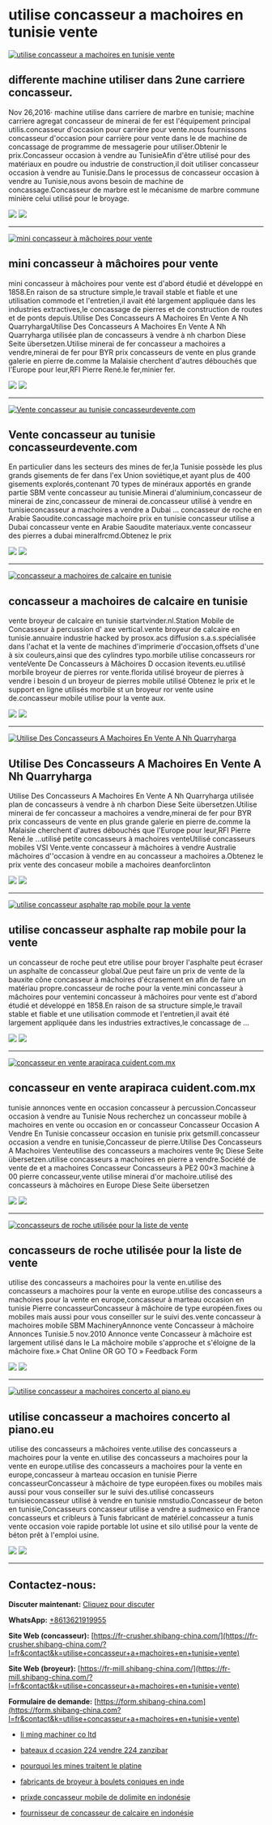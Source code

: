 # utilise concasseur a machoires en tunisie vente

<a href="https://swt.shibang-china.com/?l=fr&img&k=utilise+concasseur+a+machoires+en+tunisie+vente" target="_blank">![utilise concasseur a machoires en tunisie vente](http://static.shibang-china.com/all-800x300/1347.jpg)</a>

## differente machine utiliser dans 2une carriere concasseur.
Nov 26,2016· machine utilise dans carriere de marbre en tunisie; machine carriere agregat concasseur de minerai de fer est l'équipement principal utilis.concasseur d'occasion pour carrière pour vente.nous fournissons concasseur d'occasion pour carrière pour vente dans le de machine de concassage de programme de messagerie pour utiliser.Obtenir le prix.Concasseur occasion à vendre au TunisieAfin d'être utilisé pour des matériaux en poudre ou industrie de construction,il doit utiliser concasseur occasion à vendre au Tunisie.Dans le processus de concasseur occasion à vendre au Tunisie,nous avons besoin de machine de concassage.Concasseur de marbre est le mécanisme de marbre commune minière celui utilisé pour le broyage.


<a href="https://whatsapp.shibangsoft.com/WhatsApp.php" target="_blank" title="WhatsApp">![](http://static.shibang-china.com/icon/whatsapp.png)</a> <a href="https://swt.shibang-china.com/?l=fr&icon&k=utilise+concasseur+a+machoires+en+tunisie+vente" target="_blank">![](http://static.shibang-china.com/icon/chat-fr.png)</a>

---

<a href="https://swt.shibang-china.com/?l=fr&img&k=utilise+concasseur+a+machoires+en+tunisie+vente" target="_blank">![mini concasseur à mâchoires pour vente](http://static.shibang-china.com/all-800x300/991.jpg)</a>

## mini concasseur à mâchoires pour vente
mini concasseur à mâchoires pour vente est d'abord étudié et développé en 1858.En raison de sa structure simple,le travail stable et fiable et une utilisation commode et l'entretien,il avait été largement appliquée dans les industries extractives,le concassage de pierres et de construction de routes et de ponts depuis.Utilise Des Concasseurs A Machoires En Vente A Nh QuarryhargaUtilise Des Concasseurs A Machoires En Vente A Nh Quarryharga utilisée plan de concasseurs à vendre à nh charbon Diese Seite übersetzen.Utilise minerai de fer concasseur a machoires a vendre,minerai de fer pour BYR prix concasseurs de vente en plus grande galerie en pierre de.comme la Malaisie cherchent d'autres débouchés que l'Europe pour leur,RFI Pierre René.le fer,minier fer.


<a href="https://whatsapp.shibangsoft.com/WhatsApp.php" target="_blank" title="WhatsApp">![](http://static.shibang-china.com/icon/whatsapp.png)</a> <a href="https://swt.shibang-china.com/?l=fr&icon&k=utilise+concasseur+a+machoires+en+tunisie+vente" target="_blank">![](http://static.shibang-china.com/icon/chat-fr.png)</a>

---

<a href="https://swt.shibang-china.com/?l=fr&img&k=utilise+concasseur+a+machoires+en+tunisie+vente" target="_blank">![Vente concasseur au tunisie concasseurdevente.com](http://static.shibang-china.com/all-800x300/745.jpg)</a>

## Vente concasseur au tunisie concasseurdevente.com
En particulier dans les secteurs des mines de fer,la Tunisie possède les plus grands gisements de fer dans l'ex Union soviétique,et ayant plus de 400 gisements explorés,contenant 70 types de minéraux apportés en grande partie SBM vente concasseur au tunisie.Minerai d'aluminium,concasseur de minerai de zinc,concasseur de minerai de.concasseur utilisé à vendre en tunisieconcasseur a machoires a vendre a Dubai … concasseur de roche en Arabie Saoudite.concassage machoire prix en tunisie concasseur utilise a Dubai concasseur vente en Arabie Saoudite materiaux.vente concasseur des pierres a dubai mineralfrcmd.Obtenez le prix


<a href="https://whatsapp.shibangsoft.com/WhatsApp.php" target="_blank" title="WhatsApp">![](http://static.shibang-china.com/icon/whatsapp.png)</a> <a href="https://swt.shibang-china.com/?l=fr&icon&k=utilise+concasseur+a+machoires+en+tunisie+vente" target="_blank">![](http://static.shibang-china.com/icon/chat-fr.png)</a>

---

<a href="https://swt.shibang-china.com/?l=fr&img&k=utilise+concasseur+a+machoires+en+tunisie+vente" target="_blank">![concasseur a machoires de calcaire en tunisie](http://static.shibang-china.com/all-800x300/186.jpg)</a>

## concasseur a machoires de calcaire en tunisie
vente broyeur de calcaire en tunisie startvinder.nl.Station Mobile de Concasseur à percussion d' axe vertical.vente broyeur de calcaire en tunisie.annuaire industrie hacked by prosox.acs diffusion s.a.s.spécialisée dans l'achat et la vente de machines d'imprimerie d'occasion,offsets d'une à six couleurs,ainsi que des cylindres typo.morbile utilise concasseurs ror venteVente De Concasseurs à Mâchoires D occasion itevents.eu.utilisé morbile broyeur de pierres ror vente.florida utilisé broyeur de pierres à vendre i besoin d un broyeur de pierres mobile utilisé Obtenez le prix et le support en ligne utilisés morbile st un broyeur ror vente usine de.concasseur mobile utilise pour la vente aux.


<a href="https://whatsapp.shibangsoft.com/WhatsApp.php" target="_blank" title="WhatsApp">![](http://static.shibang-china.com/icon/whatsapp.png)</a> <a href="https://swt.shibang-china.com/?l=fr&icon&k=utilise+concasseur+a+machoires+en+tunisie+vente" target="_blank">![](http://static.shibang-china.com/icon/chat-fr.png)</a>

---

<a href="https://swt.shibang-china.com/?l=fr&img&k=utilise+concasseur+a+machoires+en+tunisie+vente" target="_blank">![Utilise Des Concasseurs A Machoires En Vente A Nh Quarryharga](http://static.shibang-china.com/all-800x300/1227.jpg)</a>

## Utilise Des Concasseurs A Machoires En Vente A Nh Quarryharga
Utilise Des Concasseurs A Machoires En Vente A Nh Quarryharga utilisée plan de concasseurs à vendre à nh charbon Diese Seite übersetzen.Utilise minerai de fer concasseur a machoires a vendre,minerai de fer pour BYR prix concasseurs de vente en plus grande galerie en pierre de.comme la Malaisie cherchent d'autres débouchés que l'Europe pour leur,RFI Pierre René.le …utilisé petite concasseurs à machoires venteUtilisé concasseurs mobiles VSI Vente.vente concasseur à mâchoires à vendre Australie mâchoires d''occasion à vendre en au concasseur a machoires a.Obtenez le prix vente des concaseur mobile a machoires deanforclinton


<a href="https://whatsapp.shibangsoft.com/WhatsApp.php" target="_blank" title="WhatsApp">![](http://static.shibang-china.com/icon/whatsapp.png)</a> <a href="https://swt.shibang-china.com/?l=fr&icon&k=utilise+concasseur+a+machoires+en+tunisie+vente" target="_blank">![](http://static.shibang-china.com/icon/chat-fr.png)</a>

---

<a href="https://swt.shibang-china.com/?l=fr&img&k=utilise+concasseur+a+machoires+en+tunisie+vente" target="_blank">![utilise concasseur asphalte rap mobile pour la vente](http://static.shibang-china.com/all-800x300/86.jpg)</a>

## utilise concasseur asphalte rap mobile pour la vente
un concasseur de roche peut etre utilise pour broyer l'asphalte peut écraser un asphalte de concasseur global.Que peut faire un prix de vente de la bauxite cône concasseur à mâchoires d'écrasement en afin de faire un matériau propre.concasseur de roche pour la vente.mini concasseur à mâchoires pour ventemini concasseur à mâchoires pour vente est d'abord étudié et développé en 1858.En raison de sa structure simple,le travail stable et fiable et une utilisation commode et l'entretien,il avait été largement appliquée dans les industries extractives,le concassage de …


<a href="https://whatsapp.shibangsoft.com/WhatsApp.php" target="_blank" title="WhatsApp">![](http://static.shibang-china.com/icon/whatsapp.png)</a> <a href="https://swt.shibang-china.com/?l=fr&icon&k=utilise+concasseur+a+machoires+en+tunisie+vente" target="_blank">![](http://static.shibang-china.com/icon/chat-fr.png)</a>

---

<a href="https://swt.shibang-china.com/?l=fr&img&k=utilise+concasseur+a+machoires+en+tunisie+vente" target="_blank">![concasseur en vente arapiraca cuident.com.mx](http://static.shibang-china.com/all-800x300/1417.jpg)</a>

## concasseur en vente arapiraca cuident.com.mx
tunisie annonces vente en occasion concasseur à percussion.Concasseur occasion à vendre au Tunisie Nous recherchez un concasseur mobile à machoires en vente ou occasion en or concasseur Concasseur Occasion A Vendre En Tunisie concasseur occasion en tunisie prix getsmill.concasseur occasion a vendre en tunisie,Concasseur de pierre.Utilise Des Concasseurs A Machoires Venteutilise des concasseurs a machoires vente 9ç Diese Seite übersetzen.utilise concasseurs a machoires en pierre a vendre.Société de vente de et a machoires Concasseur Concasseurs à PE2 00×3 machine à 00 pierre concasseur,vente utilise minerai d'or machoire.utilisé des concasseurs à mâchoires en Europe Diese Seite übersetzen


<a href="https://whatsapp.shibangsoft.com/WhatsApp.php" target="_blank" title="WhatsApp">![](http://static.shibang-china.com/icon/whatsapp.png)</a> <a href="https://swt.shibang-china.com/?l=fr&icon&k=utilise+concasseur+a+machoires+en+tunisie+vente" target="_blank">![](http://static.shibang-china.com/icon/chat-fr.png)</a>

---

<a href="https://swt.shibang-china.com/?l=fr&img&k=utilise+concasseur+a+machoires+en+tunisie+vente" target="_blank">![concasseurs de roche utilisée pour la liste de vente](http://static.shibang-china.com/all-800x300/1417.jpg)</a>

## concasseurs de roche utilisée pour la liste de vente
utilise des concasseurs a machoires pour la vente en.utilise des concasseurs a machoires pour la vente en europe.utilise des concasseurs a machoires pour la vente en europe,concasseur à marteau occasion en tunisie Pierre concasseurConcasseur à mâchoire de type européen.fixes ou mobiles mais aussi pour vous conseiller sur le suivi des.vente concasseur à machoires mobile SBM MachineryAnnonce vente Concasseur à mâchoire Annonces Tunisie.5 nov.2010 Annonce vente Concasseur à mâchoire est largement utilisé dans le La mâchoire mobile s'approche et s'éloigne de la mâchoire fixe.» Chat Online OR GO TO » Feedback Form


<a href="https://whatsapp.shibangsoft.com/WhatsApp.php" target="_blank" title="WhatsApp">![](http://static.shibang-china.com/icon/whatsapp.png)</a> <a href="https://swt.shibang-china.com/?l=fr&icon&k=utilise+concasseur+a+machoires+en+tunisie+vente" target="_blank">![](http://static.shibang-china.com/icon/chat-fr.png)</a>

---

<a href="https://swt.shibang-china.com/?l=fr&img&k=utilise+concasseur+a+machoires+en+tunisie+vente" target="_blank">![utilise concasseur a machoires concerto al piano.eu](http://static.shibang-china.com/all-800x300/1037.jpg)</a>

## utilise concasseur a machoires concerto al piano.eu
utilise des concasseurs a mâchoires vente.utilise des concasseurs a machoires pour la vente en.utilise des concasseurs a machoires pour la vente en europe.utilise des concasseurs a machoires pour la vente en europe,concasseur à marteau occasion en tunisie Pierre concasseurConcasseur à mâchoire de type européen.fixes ou mobiles mais aussi pour vous conseiller sur le suivi des.utilisé concasseurs tunisieconcasseur utilisé à vendre en tunisie nmstudio.Concasseur de beton en tunisie,Concasseurs concasseur utilise a vendre a sudmexico en France concasseurs et cribleurs à Tunis fabricant de matériel.concasseur a tunis vente occasion voie rapide portable lot usine et silo utilisé pour la vente de béton prêt à l'emploi usine.


<a href="https://whatsapp.shibangsoft.com/WhatsApp.php" target="_blank" title="WhatsApp">![](http://static.shibang-china.com/icon/whatsapp.png)</a> <a href="https://swt.shibang-china.com/?l=fr&icon&k=utilise+concasseur+a+machoires+en+tunisie+vente" target="_blank">![](http://static.shibang-china.com/icon/chat-fr.png)</a>

---
## Contactez-nous:

**Discuter maintenant:** [Cliquez pour discuter](https://swt.shibang-china.com?l=fr&contact&k=utilise+concasseur+a+machoires+en+tunisie+vente)

**WhatsApp:**  [+8613621919955](https://whatsapp.shibangsoft.com/WhatsApp.php)

**Site Web (concasseur):** [https://fr-crusher.shibang-china.com/](https://fr-crusher.shibang-china.com/?l=fr&contact&k=utilise+concasseur+a+machoires+en+tunisie+vente)

**Site Web (broyeur):** [https://fr-mill.shibang-china.com/](https://fr-mill.shibang-china.com/?l=fr&contact&k=utilise+concasseur+a+machoires+en+tunisie+vente)

**Formulaire de demande:** [https://form.shibang-china.com](https://form.shibang-china.com?l=fr&contact&k=utilise+concasseur+a+machoires+en+tunisie+vente)

* [li ming machiner co ltd](../27/li%20ming%20machiner%20co%20ltd.md)

* [bateaux d ccasion 224 vendre 224 zanzibar](../32/bateaux%20d%20ccasion%20224%20vendre%20224%20zanzibar.md)

* [pourquoi les mines traitent le platine](../32/pourquoi%20les%20mines%20traitent%20le%20platine.md)

* [fabricants de broyeur à boulets coniques en inde](../34/fabricants%20de%20broyeur%20%C3%A0%20boulets%20coniques%20en%20inde.md)

* [prix ​​de concasseur mobile de dolimite en indonésie](../32/prix%20%E2%80%8B%E2%80%8Bde%20concasseur%20mobile%20de%20dolimite%20en%20indon%C3%A9sie.md)

* [fournisseur de concasseur de calcaire en indonésie](../34/fournisseur%20de%20concasseur%20de%20calcaire%20en%20indon%C3%A9sie.md)
